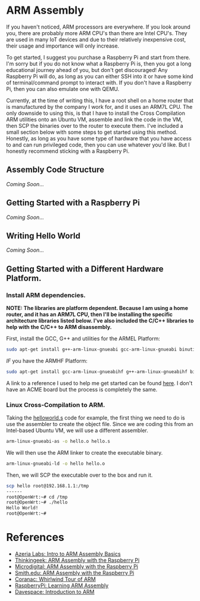 # ARM Assembly

If you haven't noticed, ARM processors are everywhere. If you look around you, there are probably more ARM CPU's than there are Intel CPU's. They are used in many IoT devices and due to their relatively inexpensive cost, their usage and importance will only increase.

To get started, I suggest you purchase a Raspberry Pi and start from there. I'm sorry but if you do not know what a Raspberry Pi is, then you got a long educational journey ahead of you, but don't get discouraged! Any Raspberry Pi will do, as long as you can either SSH into it or have some kind of terminal/command prompt to interact with. If you don't have a Raspberry Pi, then you can also emulate one with QEMU.

Currently, at the time of writing this, I have a root shell on a home router that is manufactured by the company I work for, and it uses an ARM7L CPU. The only downside to using this, is that I have to install the Cross Compilation ARM utilities onto an Ubuntu VM, assemble and link the code in the VM, then SCP the binaries over to the router to execute them. I've included a small section below with some steps to get started using this method. Honestly, as long as you have some type of hardware that you have access to and can run privileged code, then you can use whatever you'd like. But I honestly recommend sticking with a Raspberry Pi.

## Assembly Code Structure
*Coming Soon...*

## Getting Started with a Raspberry Pi
*Coming Soon...*

## Writing Hello World
*Coming Soon...*

## Getting Started with a Different Hardware Platform.
### Install ARM dependencies.
**NOTE: The libraries are platform dependent. Because I am using a home router, and it has an ARM7L CPU, then I'll be installing the specific architecture libraries listed below. I've also included the C/C++ libraries to help with the C/C++ to ARM disassembly.**

First, install the GCC, G++ and utilities for the ARMEL Platform:
```bash
sudo apt-get install g++-arm-linux-gnueabi gcc-arm-linux-gnueabi binutils-arm-linux-gnueabi libncurses5-dev libc6-armel-cross
```

_IF_ you have the ARMHF Platform:
```bash
sudo apt-get install gcc-arm-linux-gnueabihf g++-arm-linux-gnueabihf binutils-arm-linux-gnueabihf libncurses5-dev libc6-armhf-cross
```

A link to a reference I used to help me get started can be found [here][1]. I don't have an ACME board but the process is completely the same.

### Linux Cross-Compilation to ARM.
Taking the [helloworld.s](./asm/Hello-World/hello.s) code for example, the first thing we need to do is use the assembler to create the object file. Since we are coding this from an Intel-based Ubuntu VM, we will use a different assembler.
```bash
arm-linux-gnueabi-as -o hello.o hello.s
```

We will then use the ARM linker to create the executable binary.
```bash
arm-linux-gnueabi-ld -o hello hello.o
```

Then, we will SCP the executable over to the box and run it.
```bash
scp hello root@192.168.1.1:/tmp
------
root@OpenWrt:~# cd /tmp
root@OpenWrt:~# ./hello
Hello World!
root@OpenWrt:~#
```

# References
* [Azeria Labs: Intro to ARM Assembly Basics](https://azeria-labs.com/writing-arm-assembly-part-1/)
* [Thinkingeek: ARM Assembly with the Raspberry Pi](https://thinkingeek.com/2013/01/09/arm-assembler-raspberry-pi-chapter-1/)
* [Microdigital: ARM Assembly with the Raspberry Pi](http://www.microdigitaled.com/ARM/ASM_ARM/Software/ARM_Assembly_Programming_Using_Raspberry_Pi_GUI.pdf)
* [Smith.edu: ARM Assembly with the Raspberry Pi](http://www.science.smith.edu/dftwiki/index.php/Tutorial:_Assembly_Language_with_the_Raspberry_Pi#Assemble.2C_Compile.2C_and_Run.21)
* [Coranac: Whirlwind Tour of ARM](https://www.coranac.com/tonc/text/asm.htm)
* [RaspberryPi: Learning ARM Assembly](https://www.raspberrypi.org/forums/viewtopic.php?t=22820)
* [Davespace: Introduction to ARM](http://www.davespace.co.uk/arm/introduction-to-arm/)

[1]: https://www.acmesystems.it/arm9_toolchain
